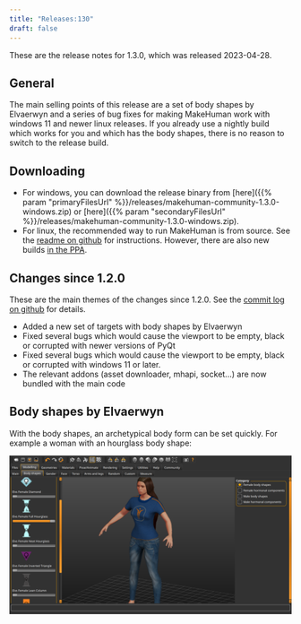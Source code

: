 ```yaml
---
title: "Releases:130"
draft: false
---
```


These are the release notes for 1.3.0, which was released 2023-04-28.

## General

The main selling points of this release are a set of body shapes by Elvaerwyn and a series of bug fixes for making MakeHuman work with windows 11 and newer linux releases. If you already use a nightly build which works for you and which has the body shapes, there is no reason to switch 
to the release build. 

## Downloading

* For windows, you can download the release binary from [here]({{% param "primaryFilesUrl" %}}/releases/makehuman-community-1.3.0-windows.zip) or [here]({{% param "secondaryFilesUrl" %}}/releases/makehuman-community-1.3.0-windows.zip).
* For linux, the recommended way to run MakeHuman is from source. See the [readme on github](https://github.com/makehumancommunity/makehuman/blob/master/README.md) for instructions. However, there are also new builds [in the PPA](https://launchpad.net/~makehuman-official/+archive/ubuntu/makehuman-community).

## Changes since 1.2.0

These are the main themes of the changes since 1.2.0. See the [commit log on github](https://github.com/makehumancommunity/makehuman/commits/master/) for details.

* Added a new set of targets with body shapes by Elvaerwyn
* Fixed several bugs which would cause the viewport to be empty, black or corrupted with newer versions of PyQt
* Fixed several bugs which would cause the viewport to be empty, black or corrupted with windows 11 or later.
* The relevant addons (asset downloader, mhapi, socket...) are now bundled with the main code

## Body shapes by Elvaerwyn

With the body shapes, an archetypical body form can be set quickly. For example a woman with an hourglass body shape:

![bodyshapes](bodyshapes.png)
